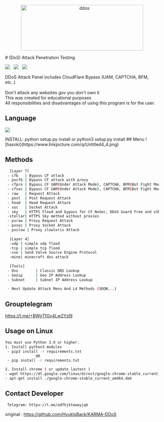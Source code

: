 <p align="center"><img src="https://www.linkpicture.com/q/12311_1.png" width="400px" height="150px" alt="ddos"></p>
# (DoS) Attack Penetration Testing
 <p>
 <img src="https://img.shields.io/github/stars/HyukIsBack/HASOKI-DDoS?color=%23DF0067&style=for-the-badge"/> &nbsp;
 <img src="https://img.shields.io/github/forks/HyukIsBack/HASOKI-DDoS?color=%239999FF&style=for-the-badge"/> &nbsp;
 <img src="https://img.shields.io/github/license/HyukIsBack/HASOKI-DDoS?color=%23E8E8E8&style=for-the-badge"/> &nbsp;
 
</p>
 DDoS Attack Panel includes CloudFlare Bypass (UAM, CAPTCHA, BFM, etc..)<br/><br/>
 Don't attack any websites gov you don't own it<br/>
 This was created for educational purposes<br/>
 All responsibilities and disadvantages of using this program is for the user.
 
## Language</br>

 <img src="https://img.shields.io/badge/Python-FFDD00?style=for-the-badge&logo=python&logoColor=blue"/></br>
</div>
INSTALL: python setup.py install or python3 setup.py install
## Menu
![hasoki](https://www.linkpicture.com/q/Untitled4_4.png)

## Methods

```sh
  [Layer 7]
 - cfb   | Bypass CF attack
 - pxcfb | Bypass CF attack with proxy
 - cfpro | Bypass CF UAM(Under Attack Mode), CAPTCHA, BFM(Bot Fight Mode) etc.. (request)
 - cfsoc | Bypass CF UAM(Under Attack Mode), CAPTCHA, BFM(Bot Fight Mode) etc.. (socket)
 - raw   | Request Attack
 - post  | Post Request Attack
 - head  | Head Request Attack
 - soc   | Socket Attack
 - sky   | HTTPS Flood and bypass for CF NoSec, DDoS Guard Free and vShield with sock5
 -stellar| HTTPS Sky method without proxies
 - pxraw | Proxy Request Attack
 - pxsoc | Proxy Socket Attack
 - pxslow | Proxy slowloris Attack
 
  [Layer 4]
  -udp | simple udp flood
  -tcp | simple tcp flood
  -vse | Send Valve Source Engine Protocol
  -mine| minecraft dos attack
  
  [Tools]
 - Dns        | Classic DNS Lookup
 - Geoip      | Geo IP Address Lookup
 - Subnet     | Subnet IP Address Lookup
 
 - Next Update Attack Menu And L4 Methods (SOON...)
```

## Grouptelegram
https://t.me/+BWjrTfGv4Lw2YzI9

## Usage on Linux
```sh
You must use Python 3.9 or higher.
1. Install python3 modules
 - pip3 install -r requirements.txt
              OR
 - pip install -r requirements.txt

2. Install chrome ( or update lastest )
- wget https://dl.google.com/linux/direct/google-chrome-stable_current_amd64.deb
- apt-get install ./google-chrome-stable_current_amd64.deb
```

## Contact Developer
```sh
 Telegram: https://t.me/adfhjktewwyjqk
```
original : https://github.com/HyukIsBack/KARMA-DDoS
